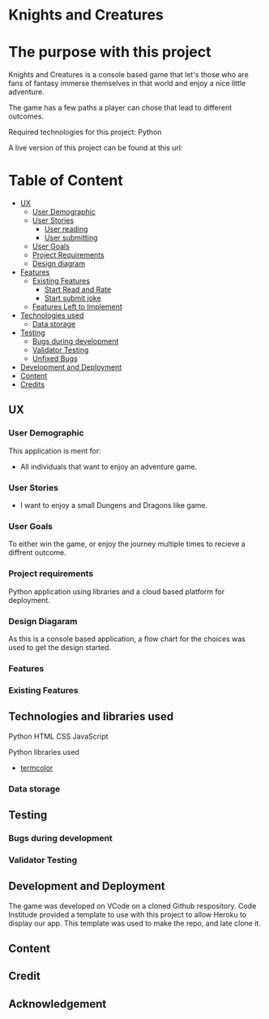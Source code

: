 # Knights and Creatures

# The purpose with this project

Knights and Creatures is a console based game that let's those who are fans of fantasy immerse themselves in that world and enjoy a nice little adventure. 

The game has a few paths a player can chose that lead to different outcomes. 

Required technologies for this project: Python

A live version of this project can be found at this url:

# Table of Content

+ [UX](#ux "UX")
  + [User Demographic](#user-demographic "User Demographic")
  + [User Stories](#user-stories "User Stories")
    + [User reading](#user-reading "User reading")
    + [User submitting](#user-submitting "User submitting")
  + [User Goals](#user-goals "User goals")
  + [Project Requirements](#project-requirements "Project Requirements")
  + [Design diagram](#design-diagram "Design diagram")
+ [Features](#features "Features")
  + [Existing Features](#existing-features "Existing Features")
    + [Start Read and Rate](#start-read-and-rate "Start read and rate")
    + [Start submit joke](#start-submit-joke "Start submit joke")
  + [Features Left to Implement](#features-left-to-implement "Features Left to Implement")
+ [Technologies used](#technologies-used "Technologies used")
  + [Data storage](#data-storage "Data Storage")
+ [Testing](#testing "Testing")
  + [Bugs during development](#bugs-during-development "Bugs during development")
  + [Validator Testing](#validator-testing "Validator Testing")
  + [Unfixed Bugs](#unfixed-bugs "Unfixed Bugs")
+ [Development and Deployment](#development-and-deployment "Development and Deployment")
+ [Content](#content "Content")
+ [Credits](#credits "Credits")

## UX

### User Demographic

This application is ment for:

 - All individuals that want to enjoy an adventure game.

 ### User Stories

 - I want to enjoy a small Dungens and Dragons like game.

 ### User Goals

 To either win the game, or enjoy the journey multiple times to recieve a diffrent outcome. 

 ### Project requirements

 Python application using libraries and a cloud based platform for deployment.

 ### Design Diagaram

 As this is a console based application, a flow chart for the choices was used to get the design started. 

 ### Features

 ### Existing Features

 ## Technologies and libraries used

 Python
 HTML
 CSS
 JavaScript 

Python libraries used

- [termcolor](https://pypi.org/project/termcolor/)

### Data storage


## Testing

### Bugs during development

### Validator Testing 

## Development and Deployment
The game was developed on VCode on a cloned Github respository.
Code Institude provided a template to use with this project to allow Heroku to display our app.
This template was used to make the repo, and late clone it. 

## Content

## Credit 

## Acknowledgement
